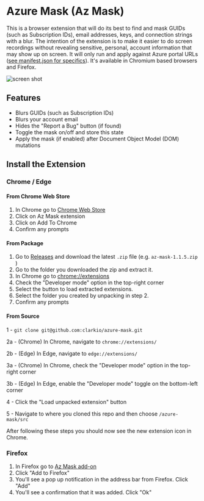# Azure Mask (Az Mask)
This is a browser extension that will do its best to find and mask GUIDs (such as Subscription IDs), email addresses, keys, and connection strings with a blur. The intention of the extension is to make it easier to do screen recordings without revealing sensitive, personal, account information that may show up on screen. It will only run and apply against Azure portal URLs ([see manifest.json for specifics](https://github.com/clarkio/azure-mask/blob/master/src/manifest.json#L32)). It's available in Chromium based browsers and Firefox.

![screen shot](azure-mask-screen-shot.png)

## Features

* Blurs GUIDs (such as Subscription IDs)
* Blurs your account email
* Hides the "Report a Bug" button (if found)
* Toggle the mask on/off and store this state
* Apply the mask (if enabled) after Document Object Model (DOM) mutations

## Install the Extension

### Chrome / Edge

#### From Chrome Web Store

1. In Chrome go to [Chrome Web Store](https://chrome.google.com/webstore/detail/az-mask/amobeamdmdnloajcaiomgegpakjdiacm)
2. Click on Az Mask extension
3. Click on Add To Chrome
4. Confirm any prompts

#### From Package

1. Go to [Releases](https://github.com/clarkio/azure-mask/releases) and download the latest `.zip` file (e.g. `az-mask-1.1.5.zip
`)
2. Go to the folder you downloaded the zip and extract it.
3. In Chrome go to [chrome://extensions](chrome://extensions)
4. Check the "Developer mode" option in the top-right corner
4. Select the button to load extracted extensions. 
5. Select the folder you created by unpacking in step 2.
6. Confirm any prompts

#### From Source

1 - `git clone git@github.com:clarkio/azure-mask.git`

2a - (Chrome) In Chrome, navigate to `chrome://extensions/`

2b - (Edge) In Edge, navigate to `edge://extensions/`

3a - (Chrome) In Chrome, check the "Developer mode" option in the top-right corner

3b - (Edge) In Edge, enable the "Developer mode" toggle on the bottom-left corner

4 - Click the "Load unpacked extension" button

5 - Navigate to where you cloned this repo and then choose `/azure-mask/src`


After following these steps you should now see the new extension icon in Chrome.

### Firefox

1. In Firefox go to [Az Mask add-on](https://addons.mozilla.org/en-US/firefox/addon/azure-mask/)
2. Click "Add to Firefox"
3. You'll see a pop up notification in the address bar from Firefox. Click "Add"
4. You'll see a confirmation that it was added. Click "Ok"
